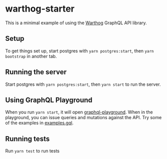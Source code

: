 # warthog-starter

This is a minimal example of using the [Warthog](https://github.com/goldcaddy77/warthog) GraphQL API library.

## Setup

To get things set up, start postgres with `yarn postgres:start`, then `yarn bootstrap` in another tab.

## Running the server

Start postgres with `yarn postgres:start`, then `yarn start` to run the server.

## Using GraphQL Playground

When you run `yarn start`, it will open [graphql-playground](https://github.com/prisma/graphql-playground).  When in the playground, you can issue queries and mutations against the API.  Try some of the examples in [examples.gql](./examples.gql).

## Running tests

Run `yarn test` to run tests
